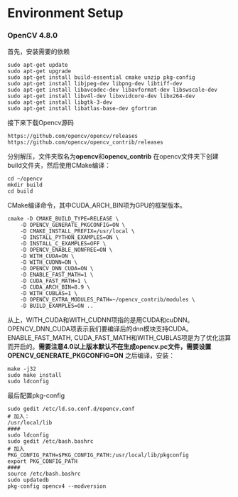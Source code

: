 # Environment Setup
### OpenCV 4.8.0
首先，安装需要的依赖
```
sudo apt-get update
sudo apt-get upgrade
sudo apt-get install build-essential cmake unzip pkg-config
sudo apt-get install libjpeg-dev libpng-dev libtiff-dev
sudo apt-get install libavcodec-dev libavformat-dev libswscale-dev
sudo apt-get install libv4l-dev libxvidcore-dev libx264-dev
sudo apt-get install libgtk-3-dev
sudo apt-get install libatlas-base-dev gfortran
```
接下来下载Opencv源码
```
https://github.com/opencv/opencv/releases
https://github.com/opencv/opencv_contrib/releases
```
分别解压，文件夹取名为**opencv**和**opencv_contrib**
在opencv文件夹下创建build文件夹，然后使用CMake编译：
```
cd ~/opencv
mkdir build
cd build
```
CMake编译命令，其中CUDA_ARCH_BIN项为GPU的框架版本。
```
cmake -D CMAKE_BUILD_TYPE=RELEASE \
    -D OPENCV_GENERATE_PKGCONFIG=ON \
	-D CMAKE_INSTALL_PREFIX=/usr/local \
	-D INSTALL_PYTHON_EXAMPLES=ON \
	-D INSTALL_C_EXAMPLES=OFF \
	-D OPENCV_ENABLE_NONFREE=ON \
	-D WITH_CUDA=ON \
	-D WITH_CUDNN=ON \
	-D OPENCV_DNN_CUDA=ON \
	-D ENABLE_FAST_MATH=1 \
	-D CUDA_FAST_MATH=1 \
	-D CUDA_ARCH_BIN=8.9 \
	-D WITH_CUBLAS=1 \
	-D OPENCV_EXTRA_MODULES_PATH=~/opencv_contrib/modules \
	-D BUILD_EXAMPLES=ON ..
```
从上，WITH_CUDA和WITH_CUDNN项指的是用CUDA和cuDNN。OPENCV_DNN_CUDA项表示我们要编译后的dnn模块支持CUDA。ENABLE_FAST_MATH, CUDA_FAST_MATH和WITH_CUBLAS项是为了优化运算而开启的。**需要注意4.0以上版本默认不在生成opencv.pc文件，需要设置OPENCV_GENERATE_PKGCONFIG=ON** 
之后编译，安装：
```
make -j32
sudo make install
sudo ldconfig
```
最后配置pkg-config
```
sudo gedit /etc/ld.so.conf.d/opencv.conf
# 加入：
/usr/local/lib
####
sudo ldconfig 
sudo gedit /etc/bash.bashrc
# 加入
PKG_CONFIG_PATH=$PKG_CONFIG_PATH:/usr/local/lib/pkgconfig  
export PKG_CONFIG_PATH
####
source /etc/bash.bashrc
sudo updatedb
pkg-config opencv4 --modversion

```
